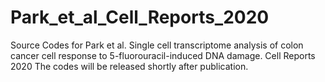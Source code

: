 # Park_et_al_Cell_Reports_2020
Source Codes for Park et al. Single cell transcriptome analysis of colon cancer cell response to 5-fluorouracil-induced DNA damage. Cell Reports 2020
The codes will be released shortly after publication.
